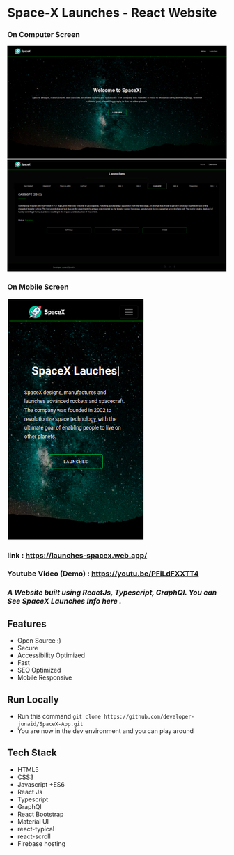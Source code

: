 # Space-X Launches - React Website


### On Computer Screen

<img src="./project_images/homePage.png"/>
<img src="./project_images/launchesSection.png"/>


### On Mobile Screen

<img src="./project_images/mobileHome.png"/>

### link : https://launches-spacex.web.app/

### Youtube Video (Demo) : https://youtu.be/PFiLdFXXTT4

### _A Website built using ReactJs, Typescript, GraphQl. You can See SpaceX Launches Info here ._


## Features

- Open Source :)
- Secure
- Accessibility Optimized
- Fast
- SEO Optimized
- Mobile Responsive

## Run Locally

- Run this command `git clone https://github.com/developer-junaid/SpaceX-App.git`
- You are now in the dev environment and you can play around

## Tech Stack

- HTML5
- CSS3
- Javascript +ES6
- React Js
- Typescript
- GraphQl
- React Bootstrap
- Material UI
- react-typical
- react-scroll
- Firebase hosting
